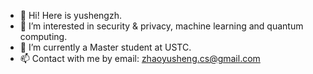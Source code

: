 - 👋 Hi! Here is yushengzh.
- 👀 I’m interested in security & privacy,  machine learning and quantum computing. 
- 🌱 I’m currently a Master student at USTC.
- 📫 Contact with me by email: zhaoyusheng.cs@gmail.com

<!---
yushengzh/yushengzh is a ✨ special ✨ repository because its `README.md` (this file) appears on your GitHub profile.
You can click the Preview link to take a look at your changes.
- 💞️ I’m looking to collaborate on the topic with regard to computer security, data privacy and trustworthy AI.
--->
